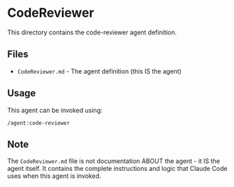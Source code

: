 # CodeReviewer

This directory contains the code-reviewer agent definition.

## Files

- `CodeReviewer.md` - The agent definition (this IS the agent)


## Usage

This agent can be invoked using:
```
/agent:code-reviewer
```

## Note

The `CodeReviewer.md` file is not documentation ABOUT the agent - it IS the agent itself.
It contains the complete instructions and logic that Claude Code uses when this agent is invoked.

